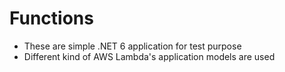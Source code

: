 # Functions

- These are simple .NET 6 application for test purpose
- Different kind of AWS Lambda's application models are used